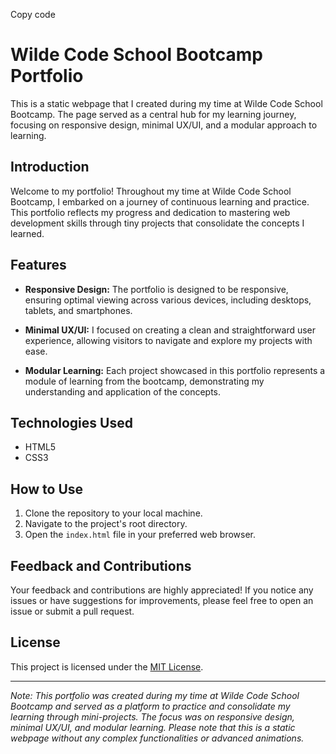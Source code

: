 Copy code
# Wilde Code School Bootcamp Portfolio

 
This is a static webpage that I created during my time at Wilde Code School Bootcamp. The page served as a central hub for my learning journey, focusing on responsive design, minimal UX/UI, and a modular approach to learning.

## Introduction

Welcome to my portfolio! Throughout my time at Wilde Code School Bootcamp, I embarked on a journey of continuous learning and practice. This portfolio reflects my progress and dedication to mastering web development skills through tiny projects that consolidate the concepts I learned.

## Features

- **Responsive Design:** The portfolio is designed to be responsive, ensuring optimal viewing across various devices, including desktops, tablets, and smartphones.

- **Minimal UX/UI:** I focused on creating a clean and straightforward user experience, allowing visitors to navigate and explore my projects with ease.

- **Modular Learning:** Each project showcased in this portfolio represents a module of learning from the bootcamp, demonstrating my understanding and application of the concepts.

## Technologies Used

- HTML5
- CSS3

## How to Use

1. Clone the repository to your local machine.
2. Navigate to the project's root directory.
3. Open the `index.html` file in your preferred web browser.

## Feedback and Contributions

Your feedback and contributions are highly appreciated! If you notice any issues or have suggestions for improvements, please feel free to open an issue or submit a pull request.

## License

This project is licensed under the [MIT License](LICENSE).

---

*Note: This portfolio was created during my time at Wilde Code School Bootcamp and served as a platform to practice and consolidate my learning through mini-projects. The focus was on responsive design, minimal UX/UI, and modular learning. Please note that this is a static webpage without any complex functionalities or advanced animations.*
